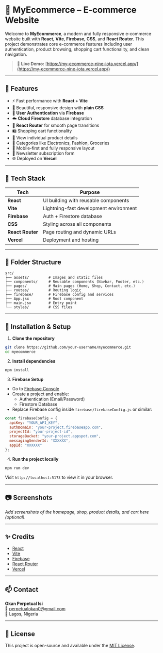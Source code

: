 

# 🛒 MyEcommerce – E-commerce Website

Welcome to **MyEcommerce**, a modern and fully responsive e-commerce website built with **React**, **Vite**, **Firebase**, **CSS**, and **React Router**. This project demonstrates core e-commerce features including user authentication, product browsing, shopping cart functionality, and clean navigation.

> 🔗 **Live Demo:** [https://my-ecommerce-nine-iota.vercel.app/](https://my-ecommerce-nine-iota.vercel.app/)

---

## 🚀 Features

- ⚡ Fast performance with **React + Vite**
- 🎨 Beautiful, responsive design with **plain CSS**
- 🔐 **User Authentication** via **Firebase**
- ☁️ **Cloud Firestore** database integration
- 🧭 **React Router** for smooth page transitions
- 🛍️ Shopping cart functionality
- 🔎 View individual product details
- 📂 Categories like Electronics, Fashion, Groceries
- 📱 Mobile-first and fully responsive layout
- 📧 Newsletter subscription form
- 🌐 Deployed on **Vercel**

---

## 🧰 Tech Stack

| Tech           | Purpose                                |
|----------------|----------------------------------------|
| **React**      | UI building with reusable components   |
| **Vite**       | Lightning-fast development environment |
| **Firebase**   | Auth + Firestore database              |
| **CSS**        | Styling across all components          |
| **React Router** | Page routing and dynamic URLs       |
| **Vercel**     | Deployment and hosting                 |

---

## 📁 Folder Structure

```
src/
├── assets/         # Images and static files
├── components/     # Reusable components (Navbar, Footer, etc.)
├── pages/          # Main pages (Home, Shop, Contact, etc.)
├── routes/         # Routing logic
├── firebase/       # Firebase config and services
├── App.jsx         # Root component
├── main.jsx        # Entry point
└── styles/         # CSS files
```

---

## 🧪 Installation & Setup

1. **Clone the repository**

```bash
git clone https://github.com/your-username/myecommerce.git
cd myecommerce
```

2. **Install dependencies**

```bash
npm install
```

3. **Firebase Setup**
- Go to [Firebase Console](https://console.firebase.google.com/)
- Create a project and enable:
  - Authentication (Email/Password)
  - Firestore Database
- Replace Firebase config inside `firebase/firebaseConfig.js` or similar:

```js
const firebaseConfig = {
  apiKey: "YOUR_API_KEY",
  authDomain: "your-project.firebaseapp.com",
  projectId: "your-project-id",
  storageBucket: "your-project.appspot.com",
  messagingSenderId: "XXXXXX",
  appId: "XXXXXX"
};
```

4. **Run the project locally**

```bash
npm run dev
```

Visit `http://localhost:5173` to view it in your browser.

---

## 📷 Screenshots

_Add screenshots of the homepage, shop, product details, and cart here (optional)._

---

## ✨ Credits

- [React](https://reactjs.org/)
- [Vite](https://vitejs.dev/)
- [Firebase](https://firebase.google.com/)
- [React Router](https://reactrouter.com/)
- [Vercel](https://vercel.com/)

---

## 📫 Contact

**Okan Perpetual Isi**  
📧 perpetualokan0@gmail.com  
📍 Lagos, Nigeria

---

## 📄 License

This project is open-source and available under the [MIT License](LICENSE).
